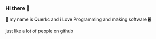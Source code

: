 ### Hi there 👋

👨 my name is Querkc and i Love Programming and making software 🖥️

just like a lot of people on github
